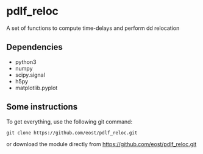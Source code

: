 # pdlf_reloc
A set of functions to compute time-delays and perform dd relocation

## Dependencies
- python3
- numpy
- scipy.signal
- h5py
- matplotlib.pyplot

## Some instructions
To get everything, use the following git command:
```
git clone https://github.com/eost/pdlf_reloc.git
```
or download the module directly from https://github.com/eost/pdlf_reloc.git

